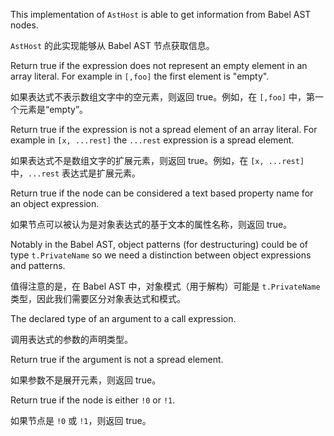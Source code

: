 This implementation of `AstHost` is able to get information from Babel AST nodes.

`AstHost` 的此实现能够从 Babel AST 节点获取信息。

Return true if the expression does not represent an empty element in an array literal.
For example in `[,foo]` the first element is "empty".

如果表达式不表示数组文字中的空元素，则返回 true。例如，在 `[,foo]` 中，第一个元素是“empty”。

Return true if the expression is not a spread element of an array literal.
For example in `[x, ...rest]` the `...rest` expression is a spread element.

如果表达式不是数组文字的扩展元素，则返回 true。例如，在 `[x, ...rest]` 中，`...rest`
表达式是扩展元素。

Return true if the node can be considered a text based property name for an
object expression.

如果节点可以被认为是对象表达式的基于文本的属性名称，则返回 true。

Notably in the Babel AST, object patterns \(for destructuring\) could be of type
`t.PrivateName` so we need a distinction between object expressions and patterns.

值得注意的是，在 Babel AST 中，对象模式（用于解构）可能是 `t.PrivateName`
类型，因此我们需要区分对象表达式和模式。

The declared type of an argument to a call expression.

调用表达式的参数的声明类型。

Return true if the argument is not a spread element.

如果参数不是展开元素，则返回 true。

Return true if the node is either `!0` or `!1`.

如果节点是 `!0` 或 `!1`，则返回 true。
